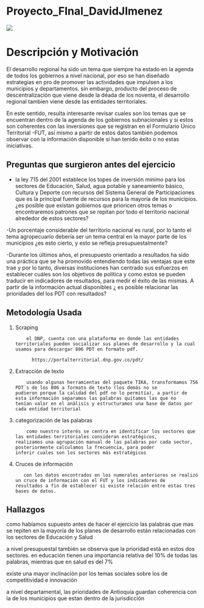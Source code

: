 # Proyecto_FInal_DavidJImenez


<img src="Talleres/proyecto final/Word Art.png">

# Descripción y Motivación

El desarrollo regional ha sido un tema que siempre ha estado en la agenda de todos los gobiernos a nivel nacional, por eso se han diseñado estrategias en pro de promover las actividades que impulsen a los municipios y departamentos. sin embargo, producto del proceso de descentralización que viene desde la déada de los noventa, el desarrollo regional tambien viene desde las entidades territoriales.

En este sentido, resulta interesante revisar cuales son los temas que se encuentran dentro de la agenda de los gobiernos subnacionales y si estos son coherentes con las inversiones que se registran en el Formulario Único Territorial -FUT, así mismo a partir de estos datos también podemos observar con la información disponible si han tenido éxito o no estas iniciativas.



## Preguntas que surgieron antes del ejercicio

- la ley 715 del 2001 establece los topes de inversión mínimo para los sectores de Educación, Salud, agua potable y saneamiento básico, Cultura y Deporte con recursos del Sistema General de Participaciones que es la principal fuente de recursos para la mayoría de los municipios. ¿es posible que existan gobiernos que prioricen otros temas o encontraremos patrones que se repitan por todo el territorio nacional alrededor de estos sectores?

-Un porcentaje considerable del territorio nacional es rural, por lo tanto el tema agropecuario debería ser un tema central en la mayor parte de los municipios ¿es esto cierto, y esto se refleja presupuestalmente?

-Durante los últimos años, el presupuesto orientado a resultados ha sido una práctica que se ha promovido entendiendo todas las ventajas que este trae y por lo tanto, diversas instituciones han centrado sus esfuerzos en establecer cuáles son los objetivos de política y como estos se pueden traducir en indicadores de resultados, para medir el éxito de las mismas. A partir de la información actual disponibles ¿ es posible relacionar las prioridades del los PDT con resultados?


## Metodología Usada  

1. Scraping

           el DNP, cuenta con una plataforma en donde las entidades territoriales pueden socializar sus planes de desarrollo y la cual              usamos para descargar 806 PDT en formato pdf.
           
             https://portalterritorial.dnp.gov.co/pdt/
             
 2. Extracción de texto
            
            usando algunas herramientas del paquete TIKA, transformamos 756 PDT´s de los 806 a formato de texto (los demás no se                     pudieron porque la calidad del pdf no lo permitía), a partir de esta información separamos las palabras quitamos las que no             tenían valor en el análisis y estructuramos una base de datos por cada entidad territorial
              
 3. categorización de las palabras 
 
            como nuestro interés se centra en identificar los sectores que las entidades territoriales consideran estratégicos,                     realizamos una agrupación manual de las palabras por cada sector, posteriormente calculamos la frecuencia, para poder                   inferir cuales son los sectores más estratégicos 
            
  4. Cruces de información
  
            con los datos encontrados en los numerales anteriores se realizó un cruce de información con el FUT y los indicadores de                 resultados a fin de establecer si existe relación entre estas tres bases de datos.
            
            
      
## Hallazgos

como habíamos supuesto antes de hacer el ejercicio las palabras que mas se repiten en la mayoría de los planes de desarrollo están relacionadas con los sectores de Educación y Salud

a nivel presupuestal también se observa que la prioridad está en estos dos sectores. en educación tienen una importancia relativa del  10% de todas las palabras, mientras que en salud es del 7%

existe una mayor inclinación por los temas sociales sobre los de competitividad e innovación

a nivel departamental, las prioridades de Antioquia guardan coherencia con la de los municipios que estan dentro de la jurisdicción



          
  

